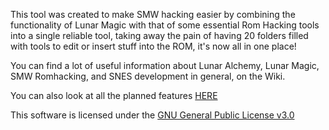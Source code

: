 This tool was created to make SMW hacking easier by combining the functionality of Lunar Magic with that of some essential Rom Hacking tools into a single reliable tool, taking away the pain of having 20 folders filled with tools to edit or insert stuff into the ROM, it's now all in one place!

You can find a lot of useful information about Lunar Alchemy, Lunar Magic, SMW Romhacking, and SNES development in general, on the Wiki.

You can also look at all the  planned features [HERE](https://docs.google.com/document/d/1HrlVJWKCjPcVIAoZXt8xTMONgAhpVZv2Sf5ueRBPmnY/edit?usp=sharing)


This software is licensed under the [GNU General Public License v3.0](/LICENSE.md)
